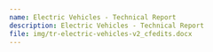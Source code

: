 ```yaml
---
name: Electric Vehicles - Technical Report
description: Electric Vehicles - Technical Report
file: img/tr-electric-vehicles-v2_cfedits.docx
---
```

